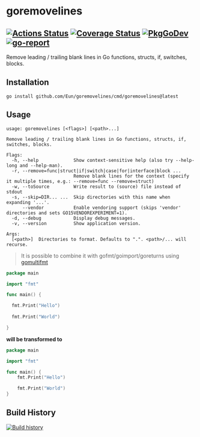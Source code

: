 # goremovelines
[![Actions Status](https://github.com/Eun/goremovelines/workflows/push/badge.svg)](https://github.com/Eun/goremovelines/actions)
[![Coverage Status](https://coveralls.io/repos/github/Eun/goremovelines/badge.svg?branch=master)](https://coveralls.io/github/Eun/goremovelines?branch=master)
[![PkgGoDev](https://img.shields.io/badge/pkg.go.dev-reference-blue)](https://pkg.go.dev/github.com/Eun/goremovelines)
[![go-report](https://goreportcard.com/badge/github.com/Eun/goremovelines)](https://goreportcard.com/report/github.com/Eun/goremovelines)
---
Remove leading / trailing blank lines in Go functions, structs, if, switches, blocks.

## Installation
```
go install github.com/Eun/goremovelines/cmd/goremovelines@latest
```

## Usage
```
usage: goremovelines [<flags>] [<path>...]

Remove leading / trailing blank lines in Go functions, structs, if, switches, blocks.

Flags:
  -h, --help             Show context-sensitive help (also try --help-long and --help-man).
  -r, --remove=func|struct|if|switch|case|for|interface|block ...  
                         Remove blank lines for the context (specify it multiple times, e.g.: --remove=func --remove=struct)
  -w, --toSource         Write result to (source) file instead of stdout
  -s, --skip=DIR... ...  Skip directories with this name when expanding '...'.
      --vendor           Enable vendoring support (skips 'vendor' directories and sets GO15VENDOREXPERIMENT=1).
  -d, --debug            Display debug messages.
  -v, --version          Show application version.

Args:
  [<path>]  Directories to format. Defaults to ".". <path>/... will recurse.
```

> It is possible to combine it with gofmt/goimport/goreturns using [gomultifmt](https://github.com/Eun/gomultifmt)

```go
package main

import "fmt"

func main() {

  fmt.Print("Hello")
  
  fmt.Print("World")

}
```
**will be transformed to**

```go
package main

import "fmt"

func main() {
	fmt.Print("Hello")

	fmt.Print("World")
}
```

## Build History
[![Build history](https://buildstats.info/github/chart/Eun/goremovelines?branch=master)](https://github.com/Eun/goremovelines/actions)